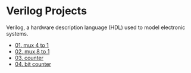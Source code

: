 # Verilog Projects
Verilog, a hardware description language (HDL) used to model electronic systems.

- [01. mux 4 to 1](/01.%20mux4_to_1)
- [02. mux 8 to 1](/02.%20mux8_to_1)
- [03. counter](/03.%20counter)
- [04. bit counter](/04.%20bit_counter)
